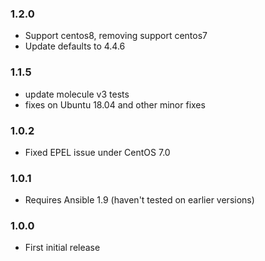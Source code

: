 ### 1.2.0
* Support centos8, removing support centos7
* Update defaults to 4.4.6

### 1.1.5

* update molecule v3 tests
* fixes on Ubuntu 18.04 and other minor fixes

### 1.0.2

* Fixed EPEL issue under CentOS 7.0

### 1.0.1

* Requires Ansible 1.9 (haven't tested on earlier versions)

### 1.0.0

* First initial release
